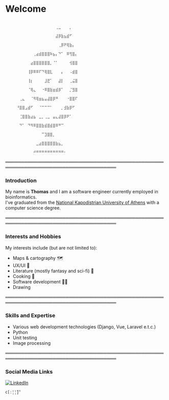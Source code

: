 # Welcome
```
                                                                                ⠀⠀⠀⠀⠀⠀⠀⠀⠀⠀⠀⠀⠀⠀⠀⠀⠀⠀⢀⣀⠀⠀⠀⡀⠀⠀⠀⠀⠀⠀
                                                                                ⠀⠀⠀⠀⠀⠀⠀⠀⠀⠀⠀⠀⠀⠀⠀⠀⠀⠀⣼⡿⣷⣦⣾⠋⠀⠀⠀⠀⠀⠀
                                                                                ⠀⠀⠀⠀⠀⠀⠀⠀⠀⠀⠀⠀⠀⠀⠀⠀⠀⠀⠀⢀⡿⠟⢿⣷⡄⠀⠀⠀⠀⠀
                                                                                ⠀⠀⠀⠀⠀⠀⠀⠀⠀⠀⢀⣴⣾⣿⣿⣿⠷⣦⡄⠙⠁⠀⠿⢻⣿⡄⠀⠀⠀⠀
                                                                                ⠀⠀⠀⠀⠀⠀⠀⠀⠀⣴⣿⣿⣿⣿⣿⣿⡀⠈⠁⠀⠀⠀⠀⢺⣿⣿⠀⠀⠀⠀
                                                                                ⠀⠀⠀⠀⠀⠀⠀⠀⢸⡿⠿⠿⠏⠙⢿⣿⣇⠀⠀⠀⡄⠀⠀⠠⣾⣿⠀⠀⠀⠀
                                                                                ⠀⠀⠀⠀⠀⠀⠀⠀⢸⡆⠀⠀⠀⠀⣸⣟⠁⠀⠀⣼⡇⠀⠀⢀⣬⣿⠀⠀⠀⠀
                                                                                ⠀⠀⠀⠀⠀⠀⠀⠀⠈⢿⣄⠀⠀⠐⠿⣿⣷⣶⣾⡿⠁⠀⠀⡈⣻⣿⠀⠀⠀⠀
                                                                                ⠀⠀⠀⠀⠀⢀⣄⠀⠀⠈⠻⢿⣶⣦⣤⣼⣿⡿⠛⠀⠀⠀⠐⣿⣿⠏⠀⠀⠀⠀
                                                                                ⠀⠀⠀⠀⠘⣿⣿⣠⣾⠋⠀⠀⠈⠉⠉⠉⠁⠀⠀⠀⡀⣺⣷⡿⠋⠀⠀⠀⠀⠀
                                                                                ⠀⠀⠀⠀⠀⢈⣿⣿⣷⣴⣦⠀⣀⡀⢀⣀⠀⣤⣄⣼⣿⡿⠟⠁⠀⠀⠀⠀⠀⠀
                                                                                ⠀⠀⠀⠀⠀⠙⠁⠀⠙⠻⠿⣿⣿⣷⣾⣿⣾⣿⠿⠛⠉⠀⠀⠀⠀⠀⠀⠀⠀⠀
                                                                                ⠀⠀⠀⠀⠀⠀⠀⠀⠀⠀⠀⠀⠀⠉⣹⣿⣿⡀⠀⠀⠀⠀⠀⠀⠀⠀⠀⠀⠀⠀
                                                                                ⠀⠀⠀⠀⠀⠀⠀⠀⠀⠀⠀⣀⣴⣿⣿⣿⣿⣿⣷⣦⡀⠀⠀⠀⠀⠀⠀⠀⠀⠀
                                                                                ⠀⠀⠀⠀⠀⠀⠀⠀⠀⠀⠚⠛⠛⠛⠛⠛⠛⠛⠛⠛⠛⠂⠀⠀⠀⠀⠀⠀⠀⠀
```
═════════════════════════════════════════════════════════════════════════════════════
### Introduction

My name is **Thomas** and I am a software engineer currently employed in bioinformatics.  
I've graduated from the [National Kapodistrian University of Athens](https://en.uoa.gr/) with a computer science degree.

═════════════════════════════════════════════════════════════════════════════════════
### Interests and Hobbies
My interests include (but are not limited to):
- Maps & cartography 🗺️
- UX/UI 📱
- Literature (mostly fantasy and sci-fi) 📖
- Cooking 🍳
- Software development 👨‍💻
- Drawing

═════════════════════════════════════════════════════════════════════════════════════
### Skills and Expertise
- Various web development technologies (Django, Vue, Laravel e.t.c.)
- Python
- Unit testing
- Image processing 

═════════════════════════════════════════════════════════════════════════════════════
### Social Media Links
[![LinkedIn](https://img.shields.io/badge/linkedin-%230077B5.svg?style=for-the-badge&logo=linkedin&logoColor=white)](https://www.linkedin.com/in/thomas-papathymiopoulos/)
```
ⅽ[ː̠̈ː̠̈ː̠̈] ͌
```


